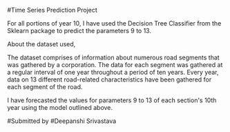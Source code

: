 #Time Series Prediction Project


For all portions of year 10, I have used the Decision Tree Classifier from the Sklearn package to predict the parameters 9 to 13.


About the dataset used,


The dataset comprises of information about numerous road segments that was gathered by a corporation. The data for each segment was gathered at a regular interval of one year throughout a period of ten years. Every year, data on 13 different road-related characteristics have been gathered for each segment of the road.


I have forecasted the values for parameters 9 to 13 of each section's 10th year using the model outlined above.

#Submitted by
#Deepanshi Srivastava
